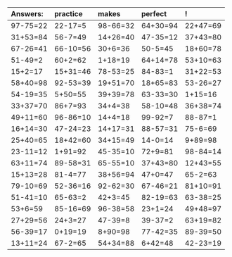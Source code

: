| Answers: | practice | makes | perfect | ! |
| :--- | :--- | :--- | :--- | :--- |
| 97-75=22 | 22-17=5 | 98-66=32 | 64+30=94 | 22+47=69 | 
| 31+53=84 | 56-7=49 | 14+26=40 | 47-35=12 | 37+43=80 | 
| 67-26=41 | 66-10=56 | 30+6=36 | 50-5=45 | 18+60=78 | 
| 51-49=2 | 60+2=62 | 1+18=19 | 64+14=78 | 53+10=63 | 
| 15+2=17 | 15+31=46 | 78-53=25 | 84-83=1 | 31+22=53 | 
| 58+40=98 | 92-53=39 | 19+51=70 | 18+65=83 | 53-26=27 | 
| 54-19=35 | 5+50=55 | 39+39=78 | 63-33=30 | 1+15=16 | 
| 33+37=70 | 86+7=93 | 34+4=38 | 58-10=48 | 36+38=74 | 
| 49+11=60 | 96-86=10 | 14+4=18 | 99-92=7 | 88-87=1 | 
| 16+14=30 | 47-24=23 | 14+17=31 | 88-57=31 | 75-6=69 | 
| 25+40=65 | 18+42=60 | 34+15=49 | 14-0=14 | 9+89=98 | 
| 23-11=12 | 1+91=92 | 45-35=10 | 72+9=81 | 98-84=14 | 
| 63+11=74 | 89-58=31 | 65-55=10 | 37+43=80 | 12+43=55 | 
| 15+13=28 | 81-4=77 | 38+56=94 | 47+0=47 | 65-2=63 | 
| 79-10=69 | 52-36=16 | 92-62=30 | 67-46=21 | 81+10=91 | 
| 51-41=10 | 65-63=2 | 42+3=45 | 82-19=63 | 63-38=25 | 
| 53+6=59 | 85-16=69 | 96-38=58 | 23+1=24 | 49+48=97 | 
| 27+29=56 | 24+3=27 | 47-39=8 | 39-37=2 | 63+19=82 | 
| 56-39=17 | 0+19=19 | 8+90=98 | 77-42=35 | 89-39=50 | 
| 13+11=24 | 67-2=65 | 54+34=88 | 6+42=48 | 42-23=19 | 
